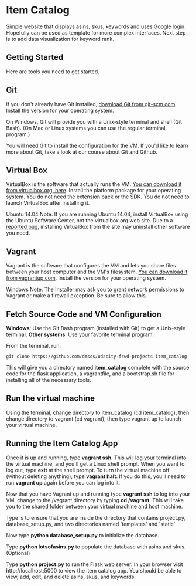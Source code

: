 # Item Catalog
Simple website that displays asins, skus, keywords and uses Google login. Hopefully can be used as template for more complex interfaces. Next step is to add data visualization for keyword rank.

## Getting Started
Here are tools you need to get started.

## Git
If you don't already have Git installed, [download Git from git-scm.com](https://git-scm.com/downloads). Install the version for your operating system.

On Windows, Git will provide you with a Unix-style terminal and shell (Git Bash).
(On Mac or Linux systems you can use the regular terminal program.)

You will need Git to install the configuration for the VM. If you'd like to learn more about Git, take a look at our course about Git and Github.

## Virtual Box
VirtualBox is the software that actually runs the VM. [You can download it from virtualbox.org, here](https://www.virtualbox.org/wiki/Downloads). Install the platform package for your operating system. You do not need the extension pack or the SDK. You do not need to launch VirtualBox after installing it.

Ubuntu 14.04 Note: If you are running Ubuntu 14.04, install VirtualBox using the Ubuntu Software Center, not the virtualbox.org web site. Due to a [reported bug](https://ubuntuforums.org/showthread.php?t=2227131), installing VirtualBox from the site may uninstall other software you need.

## Vagrant
Vagrant is the software that configures the VM and lets you share files between your host computer and the VM's filesystem. [You can download it from vagrantup.com](https://www.vagrantup.com/downloads). Install the version for your operating system.

Windows Note: The Installer may ask you to grant network permissions to Vagrant or make a firewall exception. Be sure to allow this.

## Fetch Source Code and VM Configuration
**Windows**: Use the Git Bash program (installed with Git) to get a Unix-style terminal.
**Other systems**: Use your favorite terminal program.

From the terminal, run:
```
git clone https://github.com/dmscs/udacity-fswd-project4 item_catalog
```
This will give you a directory named **item_catalog** complete with the source code for the flask application, a vagrantfile, and a bootstrap.sh file for installing all of the necessary tools.


## Run the virtual machine
Using the terminal, change directory to item_catalog (cd item_catalog), then change directory to vagrant (cd vagrant), then type vagrant up to launch your virtual machine.

## Running the Item Catalog App
Once it is up and running, type **vagrant ssh**. This will log your terminal into the virtual machine, and you'll get a Linux shell prompt. When you want to log out, type **exit** at the shell prompt. To turn the virtual machine off (without deleting anything), type **vagrant halt**. If you do this, you'll need to run **vagrant up** again before you can log into it.

Now that you have Vagrant up and running type **vagrant ssh** to log into your VM. change to the /vagrant directory by typing **cd /vagrant**. This will take you to the shared folder between your virtual machine and host machine.

Type ls to ensure that you are inside the directory that contains project.py, database_setup.py, and two directories named 'templates' and 'static'

Now type **python database_setup.py** to initialize the database.

Type **python lotsofasins.py** to populate the database with asins and skus. (Optional)

Type **python project.py** to run the Flask web server. In your browser visit http://localhost:5000 to view the item catalog app. You should be able to view, add, edit, and delete asins, skus, and keywords.

